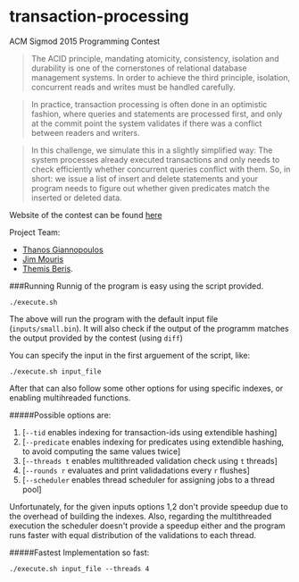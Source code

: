 # transaction-processing
ACM Sigmod 2015 Programming Contest

> The ACID principle, mandating atomicity, consistency, isolation and durability is one of the cornerstones of relational database management systems. In order to achieve the third principle, isolation, concurrent reads and writes must be handled carefully.

> In practice, transaction processing is often done in an optimistic fashion, where queries and statements are processed first, and only at the commit point the system validates if there was a conflict between readers and writers.

> In this challenge, we simulate this in a slightly simplified way: The system processes already executed transactions and only needs to check efficiently whether concurrent queries conflict with them. So, in short: we issue a list of insert and delete statements and your program needs to figure out whether given predicates match the inserted or deleted data.

Website of the contest can be found [here](http://db.in.tum.de/sigmod15contest/task.html)

Project Team:
- [Thanos Giannopoulos](https://github.com/thanosgn)
- [Jim Mouris](https://github.com/jimouris) 
- [Themis Beris](https://github.com/ThemisB).

###Running
Runnig of the program is easy using the script provided.


  ```
  ./execute.sh
  ```
  
  The above will run the program with the default input file (`inputs/small.bin`).
  It will also check if the output of the programm matches the output provided by the contest (using `diff`)
  
  You can specify the input in the first arguement of the script, like:
  
  ```
  ./execute.sh input_file
  ```
  
  After that can also follow some other options for using specific indexes, or enabling multihreaded functions.
  
#####Possible  options are:
  1. [`--tid` enables indexing for transaction-ids using extendible hashing]
  2. [`--predicate` enables indexing for predicates using extendible hashing, to avoid computing the same values twice]
  3. [`--threads t` enables multithreaded validation check using `t` threads]
  4. [`--rounds r` evaluates and print validadations every `r` flushes]
  5. [`--scheduler` enables thread scheduler for assigning jobs to a thread pool]


  
Unfortunately, for the given inputs options 1,2 don't provide speedup due to the overhead of building the indexes.
Also, regarding the multithreaded execution the scheduler doesn't provide a speedup either and the program runs faster with 
equal distribution of the validations to each thread.
  
#####Fastest Implementation so fast:
  
```
./execute.sh input_file --threads 4
```